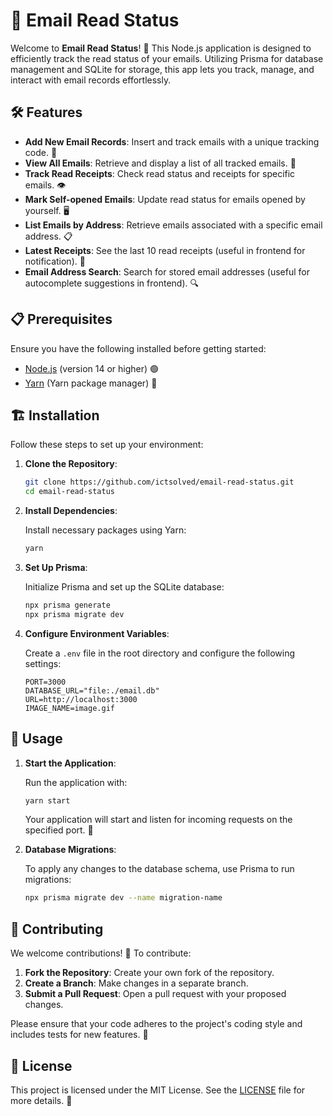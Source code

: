 # 📧 **Email Read Status**

Welcome to **Email Read Status**! 🚀 This Node.js application is designed to efficiently track the read status of your emails. Utilizing Prisma for database management and SQLite for storage, this app lets you track, manage, and interact with email records effortlessly.

## 🛠️ **Features**

- **Add New Email Records**: Insert and track emails with a unique tracking code. 📧
- **View All Emails**: Retrieve and display a list of all tracked emails. 📜
- **Track Read Receipts**: Check read status and receipts for specific emails. 👁️
- **Mark Self-opened Emails**: Update read status for emails opened by yourself. 🖥️
- **List Emails by Address**: Retrieve emails associated with a specific email address. 📋
- **Latest Receipts**: See the last 10 read receipts (useful in frontend for notification). 🔔
- **Email Address Search**: Search for stored email addresses (useful for autocomplete suggestions in frontend). 🔍

## 📋 **Prerequisites**

Ensure you have the following installed before getting started:

- [Node.js](https://nodejs.org/) (version 14 or higher) 🟢
- [Yarn](https://yarnpkg.com/) (Yarn package manager) 🧶

## 🏗️ **Installation**

Follow these steps to set up your environment:

1. **Clone the Repository**:

   ```bash
   git clone https://github.com/ictsolved/email-read-status.git
   cd email-read-status
   ```

2. **Install Dependencies**:

   Install necessary packages using Yarn:

   ```bash
   yarn
   ```

3. **Set Up Prisma**:

   Initialize Prisma and set up the SQLite database:

   ```bash
   npx prisma generate
   npx prisma migrate dev
   ```

4. **Configure Environment Variables**:

   Create a `.env` file in the root directory and configure the following settings:

   ```env
   PORT=3000
   DATABASE_URL="file:./email.db"
   URL=http://localhost:3000
   IMAGE_NAME=image.gif
   ```

## 🚀 **Usage**

1. **Start the Application**:

   Run the application with:

   ```bash
   yarn start
   ```

   Your application will start and listen for incoming requests on the specified port. 🎉

2. **Database Migrations**:

   To apply any changes to the database schema, use Prisma to run migrations:

   ```bash
   npx prisma migrate dev --name migration-name
   ```

## 🤝 **Contributing**

We welcome contributions! 🎉 To contribute:

1. **Fork the Repository**: Create your own fork of the repository.
2. **Create a Branch**: Make changes in a separate branch.
3. **Submit a Pull Request**: Open a pull request with your proposed changes.

Please ensure that your code adheres to the project's coding style and includes tests for new features. 🧪

## 📜 **License**

This project is licensed under the MIT License. See the [LICENSE](LICENSE) file for more details. 📄
